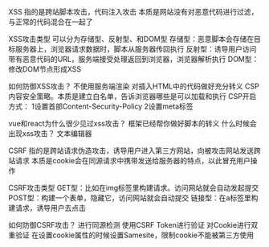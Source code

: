 

XSS
指的是跨站脚本攻击，代码注入攻击
本质是网站没有对恶意代码进行过滤，与正常的代码混合在一起了

XSS攻击类型
可以分为存储型、反射型、和DOM型
存储型：恶意脚本会存储在目标服务器上，浏览器请求数据时，脚本从服务器传回执行
反射型：诱导用户访问带有恶意代码的URL，服务端接受处理返回到浏览器，浏览器解析执行
DOM型：修改DOM节点形成XSS

如何防御XSS攻击？
不使用服务端渲染
对插入HTML中的代码做好充分转义
CSP内容安全策略。本质是建立白名单，告诉浏览器哪些是可以加载和执行
CSP开启方式：
1设置首部Content-Security-Policy
2设置meta标签


vue和react为什么很少见过xss攻击？
框架已经帮你做好脚本的转义
什么时候会出现xss攻击？
文本编辑器



CSRF
指的是跨站请求伪造攻击，诱导用户进入第三方网站，向被攻击网站发送跨站请求
本质是cookie会在同源请求中携带发送给服务器的特点，以此冒充用户操作

CSRF攻击类型
GET型：比如在img标签里构建请求。访问网站就会自动发起提交
POST型：构建一个表单，隐藏它，访问网站就会自动提交
链接型：在a标签里构建请求，诱导用户去点击

如何防御CSRF攻击？
进行同源检测
使用CSRF Token进行验证
对Cookie进行双重验证
在设置cookie属性的时候设置Samesite，限制cookie不能被第三方使用


